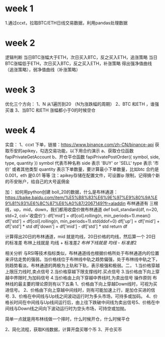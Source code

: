 # week 1
1.通过ccxt，拉取BTC/ETH日线交易数据，利用pandas处理数据

# week 2
逻辑判断
当日BTC涨幅大于ETH，次日买入BTC，反之买入ETH，追涨策略
当日BTC涨幅低于ETH，次日买入BTC，反之买入ETH，补涨策略
得出强净值曲线（追涨策略），弱净值曲线（补涨策略）

# week 3

优化三个方向：
1、N 从1遍历到20  （N为涨跌幅的周期）
2、BTC 和ETH ，谁强买谁
3、当BTC 和ETH 涨幅都小于0的时候空仓

# week 4 

实盘：
1、ccxt 下单，链接：https://www.binance.com/zh-CN/binance-api
     获取币安的apikey，勾选交易功能，以下用合约演示
     a、获取仓位函数  fapiPrivateGetAccount
     b、开仓平仓函数 fapiPrivatePostOrder({ symbol, side, type, quantity })
      symbol 代表币种名称
      side 表示 'BUY' or 'SELL'
      type 表示 '市价' 或者其他类型
      quantity 表示下单数量，要计算最小下单数量，比如btc 合约是 0.001，eth 是0.01 等等
注：apikey存储在配置文件，可设置ip 限制，记得搞个新的币安账户，给自己的大号返佣金


加：
如何用python创建 boll_20的数据，什么是布林通道：https://baike.baidu.com/item/%E5%B8%83%E6%9E%97%E9%80%9A%E9%81%93%E6%8C%87%E6%A0%87/2067149?fr=aladdin
布林通道有 三根线，up，mid，down，我们都用收盘价做布林通道
def boll_standard(df, n=20, std=2, col='收盘价'):
    df['mid'] = df[col].rolling(n, min_periods=1).mean()
    df['std'] = df[col].rolling(n, min_periods=1).std(ddof=0)
    df['up'] = df['mid'] + df['std'] * std
    df['down'] = df['mid'] - df['std'] * std
    return df

计算得出20日的布林通道，mid 就是均线，20日价格的均线，然后算一个 20日的标准差
布林上线就是 均线 + 标准差*2
布林下线就是 均线 -  标准差*2

相关分析
与RSI等技术指标类似，布林通道线也根据价格所处于布林通道内的位置来评估走势的强弱。当价格线位于布林线中轨之趋势偏强，处于布林线中轨之下，则趋势看淡。布林通道的两极为上轨和下轨，表示极强和极弱。二，
1.当价格穿越上限压力线时,卖点信号
2.当价格穿越下限支撑线时.买点信号
3.当价格由下向上穿越中界限时,为加码信号
4.当价格由上向下穿越中界线时,为卖出信号
操作原则
布林线的最主要的理论原则有以下五条
1、价格由下向上穿越Down线时，可视为买进信号。
2、价格由下向上穿越中间线时，则有可能加速上行，是加仓买进的信号.
3、价格在中间线与Up线之间波动运行时为多头市场，可持多或加码。
4、价格长时间在中间线与Up线间运行后，由上往下跌破中间线为卖出信号5、价格在中间线与Down线之间向下波动运行时为空头市场，可持空或加抛。


简单一点就是用布林线做一个择时，什么时候开仓，什么时候平仓

2、简化流程，获取K线数据，计算开盘买哪个币
3、开仓买币
